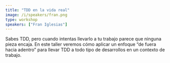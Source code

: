 ```yaml
---
title: "TDD en la vida real"
image: /i/speakers/fran.png
type: workshop
speakers: ["Fran Iglesias"]
---
```


Sabes TDD, pero cuando intentas llevarlo a tu trabajo parece que ninguna pieza encaja. En este taller veremos cómo
aplicar un enfoque “de fuera hacia adentro” para llevar TDD a todo tipo de desarrollos en un contexto de trabajo.
